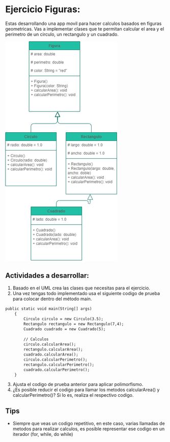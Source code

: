 # Ejercicio Figuras:
Estas desarrollando una app movil para hacer calculos basados en figuras geometricas. Vas a implementar clases que te permitan calcular el area y el perimetro de un circulo, un rectangulo y un cuadrado.

![figuras](./uml.png)

## Actividades a desarrollar:
1. Basado en el UML crea las clases que necesitas para el ejercicio.
2. Una vez tengas todo implementado usa el siguiente codigo de prueba para colocar dentro del método main.
```
public static void main(String[] args)
    {
        Circulo circulo = new Circulo(3.5);
        Rectangulo rectangulo = new Rectangulo(7,4);
        Cuadrado cuadrado = new Cuadrado(5);
        
        // Calculos
        circulo.calcularArea();
        rectangulo.calcularArea();
        cuadrado.calcularArea();
        circulo.calcularPerimetro();
        rectangulo.calcularPerimetro();
        cuadrado.calcularPerimetro();
    }
```
3. Ajusta el codigo de prueba anterior para aplicar polimorfismo.
4. ¿Es posible reducir el codigo para llamar los metodos calcularArea() y calcularPerimetro()? Si lo es, realiza el respectivo codigo.

## Tips
- Siempre que veas un codigo repetitivo, en este caso, varias llamadas de metodos para realizar calculos, es posible representar ese codigo en un iterador (for, while, do while)